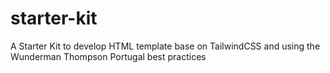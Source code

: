 # starter-kit
A Starter Kit to develop HTML template base on TailwindCSS and using the Wunderman Thompson Portugal best practices
